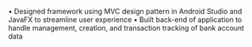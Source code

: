 • Designed framework using MVC design pattern in Android Studio and JavaFX to streamline user experience
• Built back-end of application to handle management, creation, and transaction tracking of bank account data
